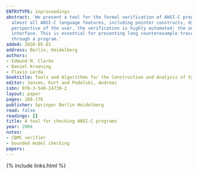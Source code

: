 ```yaml
---
ENTRYTYPE: inproceedings
abstract: 'We present a tool for the formal verification of ANSI-C programs using Bounded Model Checking (BMC). The emphasis is on usability: the tool supports
  almost all ANSI-C language features, including pointer constructs, dynamic memory allocation, recursion, and the float and double data types. From the
  perspective of the user, the verification is highly automated: the only input required is the BMC bound. The tool is integrated into a graphical user
  interface. This is essential for presenting long counterexample traces: the tool allows stepping through the trace in the same way a debugger allows stepping
  through a program.'
added: 2020-05-01
address: Berlin, Heidelberg
authors:
- Edmund M. Clarke
- Daniel Kroening
- Flavio Lerda
booktitle: Tools and Algorithms for the Construction and Analysis of Systems
editor: Jensen, Kurt and Podelski, Andreas
isbn: 978-3-540-24730-2
layout: paper
pages: 168-176
publisher: Springer Berlin Heidelberg
read: false
readings: []
title: A tool for checking ANSI-C programs
year: 2004
notes:
- CBMC verifier
- bounded model checking
papers:
---
```


{% include links.html %}

